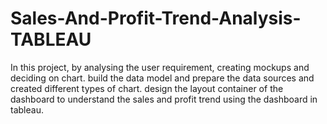 # Sales-And-Profit-Trend-Analysis-TABLEAU
In this project, by analysing the user requirement, creating mockups and deciding on chart. build the data model and prepare the data sources and created different types of chart. design the layout container of the dashboard to understand the sales and profit trend using the dashboard in tableau.
